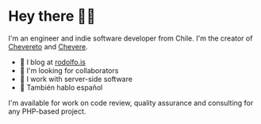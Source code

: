 # Hey there 👋🏾

I'm an engineer and indie software developer from Chile. I'm the creator of [Chevereto](https://chevereto.com/) and [Chevere](https://chevere.org/).

- 📝 I blog at [rodolfo.is](https://rodolfo.is/)
- 👀 I'm looking for collaborators
- 🥑 I work with server-side software
- 🤗 También hablo español

I'm available for work on code review, quality assurance and consulting for any PHP-based project.
